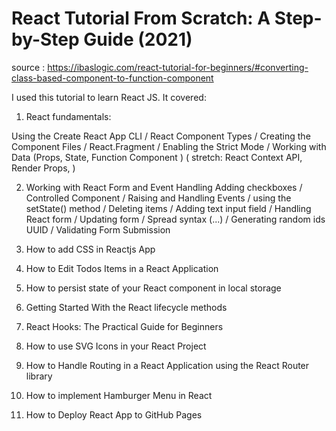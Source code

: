 # React Tutorial From Scratch: A Step-by-Step Guide (2021)

source :
https://ibaslogic.com/react-tutorial-for-beginners/#converting-class-based-component-to-function-component

I used this tutorial to learn React JS. It covered:

1. React fundamentals:

Using the Create React App CLI / React Component Types / Creating the Component Files / React.Fragment / Enabling the Strict Mode / Working with Data (Props, State, Function Component ) ( stretch: React Context API, Render Props,  )

2. Working with React Form and Event Handling
Adding checkboxes / Controlled Component / Raising and Handling Events / using the setState() method / Deleting items / Adding text input field / Handling React form / Updating form / Spread syntax (...) / Generating random ids UUID / Validating Form Submission

3. How to add CSS in Reactjs App
4. How to Edit Todos Items in a React Application
5. How to persist state of your React component in local storage
6. Getting Started With the React lifecycle methods
7. React Hooks: The Practical Guide for Beginners
8. How to use SVG Icons in your React Project
9. How to Handle Routing in a React Application using the React Router library
10. How to implement Hamburger Menu in React
11. How to Deploy React App to GitHub Pages